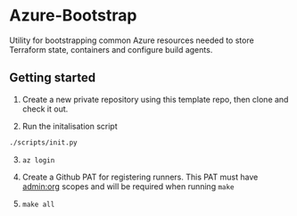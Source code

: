 # Azure-Bootstrap

Utility for bootstrapping common Azure resources needed to store Terraform state, containers and configure build agents.

## Getting started

1. Create a new private repository using this template repo, then clone and check it out.

2. Run the initalisation script

```bash
./scripts/init.py
```

3. `az login`

4. Create a Github PAT for registering runners. This PAT must have [admin:org](https://docs.github.com/en/rest/actions/self-hosted-runners?apiVersion=2022-11-28#create-a-registration-token-for-an-organization) scopes and will be required when running `make`

5. `make all`
